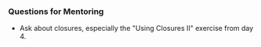 ### Questions for Mentoring

* Ask about closures, especially the "Using Closures II" exercise from day 4.